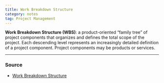 ```yaml
---
title: Work Breakdown Structure
category: notes
tag: Project Management
---
```


**Work Breakdown Structure (WBS)**: a product-oriented “family tree” of project components that organizes and defines the total scope of the project. Each descending level represents an increasingly detailed definition of a project component. Project components may be products or services.

--- 
### Source
- [Work Breakdown Structure](https://www.pmi.org/learning/library/work-breakdown-structure-basic-principles-4883)